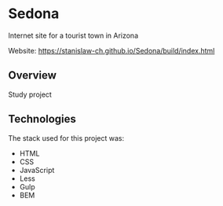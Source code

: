 # Sedona
Internet site for a tourist town in Arizona

Website: https://stanislaw-ch.github.io/Sedona/build/index.html

## Overview
Study project

## Technologies
The stack used for this project was:
- HTML
- CSS
- JavaScript
- Less
- Gulp
- BEM
